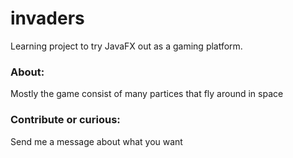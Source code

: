 # invaders
Learning project to try JavaFX out as a gaming platform. 
### About:
Mostly the game consist of many partices that fly around in space
### Contribute or curious:
Send me a message about what you want
